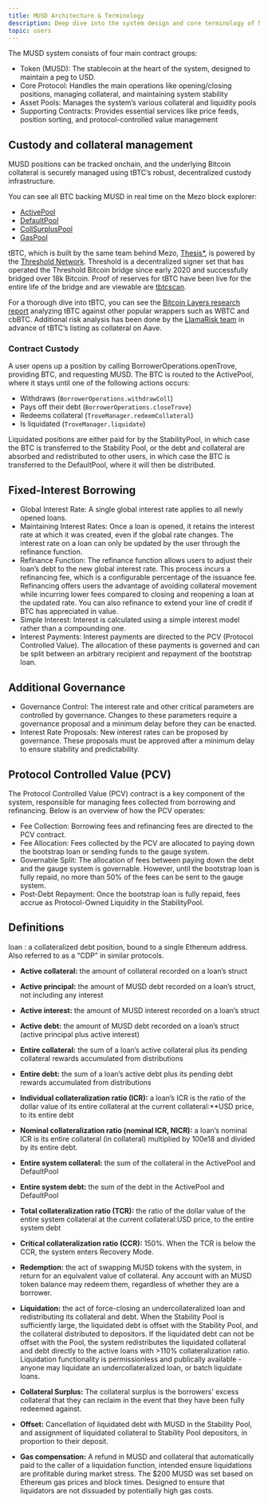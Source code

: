 ```yaml
---
title: MUSD Architecture & Terminology
description: Deep dive into the system design and core terminology of MUSD on Mezo.
topic: users
---
```


The MUSD system consists of four main contract groups:

* Token (MUSD): The stablecoin at the heart of the system, designed to maintain a peg to USD.
* Core Protocol: Handles the main operations like opening/closing positions, managing collateral, and maintaining system stability
* Asset Pools: Manages the system’s various collateral and liquidity pools
* Supporting Contracts: Provides essential services like price feeds, position sorting, and protocol-controlled value management

## Custody and collateral management

MUSD positions can be tracked onchain, and the underlying Bitcoin collateral is securely managed using tBTC’s robust, decentralized custody infrastructure.

You can see all BTC backing MUSD in real time on the Mezo block explorer:

- [ActivePool](https://explorer.mezo.org/address/0x964d45256c73dF0239a26216CEc155d7E12Ec157)
- [DefaultPool](https://explorer.mezo.org/address/0x24C0Fbd3Ff8e742080c60881f8527cA3baf07647)
- [CollSurplusPool](https://explorer.mezo.org/address/0x8fec9CF78087064F1f32269F68F94ae343FFbfFf)
- [GasPool](https://explorer.mezo.org/address/0x7d61512Edc44dBA19EA9758e9F383547cEc38366)

tBTC, which is built by the same team behind Mezo, [Thesis*](https://thesis.co/?ref=blog.mezo.org), is powered by the [Threshold Network](https://threshold.network/?ref=blog.mezo.org). Threshold is a decentralized signer set that has operated the Threshold Bitcoin bridge since early 2020 and successfully bridged over 18k Bitcoin. Proof of reserves for tBTC have been live for the entire life of the bridge and are viewable are [tbtcscan](https://tbtcscan.com/wallets?ref=blog.mezo.org).

For a thorough dive into tBTC, you can see the [Bitcoin Layers research report](https://mirror.xyz/0x715823F52163575f023b9090a775522249887619/3gaFbT7qQBKEbsjN3Gp_SQe6-QvdZNHuszoasNnvSUo?ref=blog.mezo.org) analyzing tBTC against other popular wrappers such as WBTC and cbBTC. Additional risk analysis has been done by the [LlamaRisk team](https://www.llamarisk.com/research/collateral-risk-tbtc?ref=blog.mezo.org) in advance of tBTC’s listing as collateral on Aave.

### Contract Custody

A user opens up a position by calling BorrowerOperations.openTrove, providing BTC, and requesting MUSD. The BTC is routed to the ActivePool, where it stays until one of the following actions occurs:

* Withdraws (`BorrowerOperations.withdrawColl`)
* Pays off their debt (`BorrowerOperations.closeTrove`)
* Redeems collateral (`TroveManager.redeemCollateral`)
* Is liquidated (`TroveManager.liquidate`)

Liquidated positions are either paid for by the StabilityPool, in which case the BTC is transferred to the Stability Pool, or the debt and collateral are absorbed and redistributed to other users, in which case the BTC is transferred to the DefaultPool, where it will then be distributed.

## Fixed-Interest Borrowing

* Global Interest Rate: A single global interest rate applies to all newly opened loans.
* Maintaining Interest Rates: Once a loan is opened, it retains the interest rate at which it was created, even if the global rate changes. The interest rate on a loan can only be updated by the user through the refinance function.
* Refinance Function: The refinance function allows users to adjust their loan’s debt to the new global interest rate. This process incurs a refinancing fee, which is a configurable percentage of the issuance fee. Refinancing offers users the advantage of avoiding collateral movement while incurring lower fees compared to closing and reopening a loan at the updated rate. You can also refinance to extend your line of credit if BTC has appreciated in value.
* Simple Interest: Interest is calculated using a simple interest model rather than a compounding one.
* Interest Payments: Interest payments are directed to the PCV (Protocol Controlled Value). The allocation of these payments is governed and can be split between an arbitrary recipient and repayment of the bootstrap loan.

## Additional Governance

* Governance Control: The interest rate and other critical parameters are controlled by governance. Changes to these parameters require a governance proposal and a minimum delay before they can be enacted.
* Interest Rate Proposals: New interest rates can be proposed by governance. These proposals must be approved after a minimum delay to ensure stability and predictability.

## Protocol Controlled Value (PCV)

The Protocol Controlled Value (PCV) contract is a key component of the system, responsible for managing fees collected from borrowing and refinancing. Below is an overview of how the PCV operates:

* Fee Collection: Borrowing fees and refinancing fees are directed to the PCV contract.
* Fee Allocation: Fees collected by the PCV are allocated to paying down the bootstrap loan or sending funds to the gauge system.
* Governable Split: The allocation of fees between paying down the debt and the gauge system is governable. However, until the bootstrap loan is fully repaid, no more than 50% of the fees can be sent to the gauge system.
* Post-Debt Repayment: Once the bootstrap loan is fully repaid, fees accrue as Protocol-Owned Liquidity in the StabilityPool.

## Definitions

loan : a collateralized debt position, bound to a single Ethereum address. Also referred to as a “CDP” in similar protocols.

- **Active collateral:** the amount of collateral recorded on a loan’s struct

- **Active principal:** the amount of MUSD debt recorded on a loan’s struct, not including any interest

- **Active interest:** the amount of MUSD interest recorded on a loan’s struct

- **Active debt:** the amount of MUSD debt recorded on a loan’s struct (active principal plus active interest)

- **Entire collateral:** the sum of a loan’s active collateral plus its pending collateral rewards accumulated from distributions

- **Entire debt:** the sum of a loan’s active debt plus its pending debt rewards accumulated from distributions

- **Individual collateralization ratio (ICR):** a loan’s ICR is the ratio of the dollar value of its entire collateral at the current collateral:**USD price, to its entire debt

- **Nominal collateralization ratio (nominal ICR, NICR):** a loan’s nominal ICR is its entire collateral (in collateral) multiplied by 100e18 and divided by its entire debt.

- **Entire system collateral:** the sum of the collateral in the ActivePool and DefaultPool

- **Entire system debt:** the sum of the debt in the ActivePool and DefaultPool

- **Total collateralization ratio (TCR):** the ratio of the dollar value of the entire system collateral at the current collateral:USD price, to the entire system debt

- **Critical collateralization ratio (CCR):** 150%. When the TCR is below the CCR, the system enters Recovery Mode.

- **Redemption:** the act of swapping MUSD tokens with the system, in return for an equivalent value of collateral. Any account with an MUSD token balance may redeem them, regardless of whether they are a borrower.

- **Liquidation:** the act of force-closing an undercollateralized loan and redistributing its collateral and debt. When the Stability Pool is sufficiently large, the liquidated debt is offset with the Stability Pool, and the collateral distributed to depositors. If the liquidated debt can not be offset with the Pool, the system redistributes the liquidated collateral and debt directly to the active loans with >110% collateralization ratio. Liquidation functionality is permissionless and publically available - anyone may liquidate an undercollateralized loan, or batch liquidate loans.

- **Collateral Surplus:** The collateral surplus is the borrowers' excess collateral that they can reclaim in the event that they have been fully redeemed against.

- **Offset:** Cancellation of liquidated debt with MUSD in the Stability Pool, and assignment of liquidated collateral to Stability Pool depositors, in proportion to their deposit.

- **Gas compensation:** A refund in MUSD and collateral that automatically paid to the caller of a liquidation function, intended ensure liquidations are profitable during market stress. The \$200 MUSD was set based on Ethereum gas prices and block times. Designed to ensure that liquidators are not dissuaded by potentially high gas costs.
